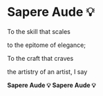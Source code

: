 # Sapere Aude 💡

  To the skill that scales
  
  to the epitome of elegance;
  
  To the craft that craves
  
  the artistry of an artist, I say
  
  **Sapere Aude 💡 Sapere Aude 💡**
